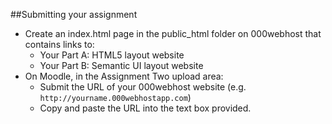 ##Submitting your assignment

- Create an index.html page in the public_html folder on 000webhost that contains links to:
    - Your Part A: HTML5 layout website
    - Your Part B: Semantic UI layout website
- On Moodle, in the Assignment Two upload area:
    - Submit the URL of your 000webhost website (e.g. `http://yourname.000webhostapp.com`)
    - Copy and paste the URL into the text box provided.